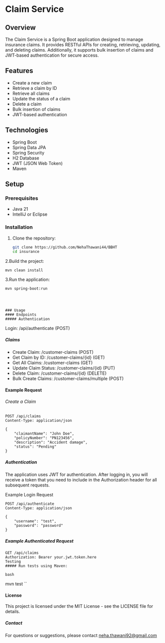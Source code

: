 # Claim Service

## Overview
The Claim Service is a Spring Boot application designed to manage insurance claims. It provides RESTful APIs for creating, retrieving, updating, and deleting claims. Additionally, it supports bulk insertion of claims and JWT-based authentication for secure access.

## Features
- Create a new claim
- Retrieve a claim by ID
- Retrieve all claims
- Update the status of a claim
- Delete a claim
- Bulk insertion of claims
- JWT-based authentication

## Technologies
- Spring Boot
- Spring Data JPA
- Spring Security
- H2 Database
- JWT (JSON Web Token)
- Maven

## Setup

### Prerequisites
- Java 21 
- IntelliJ or Eclipse


### Installation
1. Clone the repository:
   ```bash
   git clone https://github.com/NehaThawani44/BBHT
   cd insurance
   

2.Build the project:
``````
mvn clean install

`````````
3.Run the application:

```
mvn spring-boot:run




### Usage
#### Endpoints
##### Authentication
````
Login: /api/authenticate (POST)

##### Claims
* Create Claim: /customer-claims (POST)
* Get Claim by ID: /customer-claims/{id} (GET)
* Get All Claims: /customer-claims (GET)
* Update Claim Status: /customer-claims/{id} (PUT)
* Delete Claim: /customer-claims/{id} (DELETE)
* Bulk Create Claims: /customer-claims/multiple (POST)
#### Example Request

###### Create a Claim
```
POST /api/claims
Content-Type: application/json

{
    "claimantName": "John Doe",
    "policyNumber": "PN123456",
    "description": "Accident damage",
    "status": "Pending"
} 

```
##### Authentication
The application uses JWT for authentication. After logging in, you will receive a token that you need to include in the Authorization header for all subsequent requests.

Example Login Request
```
POST /api/authenticate
Content-Type: application/json

{
    "username": "test",
    "password": "password"
}
```
##### Example Authenticated Request
```
GET /api/claims
Authorization: Bearer your.jwt.token.here
Testing
##### Run tests using Maven:

bash
```
mvn test
``

#### License
This project is licensed under the MIT License - see the LICENSE file for details.

##### Contact
For questions or suggestions, please contact neha.thawani92@gmail.com

